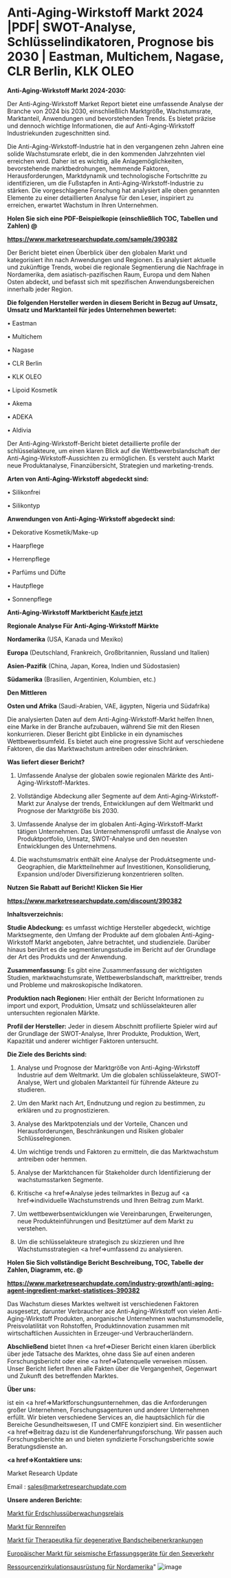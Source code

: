 # Anti-Aging-Wirkstoff Markt 2024 |PDF| SWOT-Analyse, Schlüsselindikatoren, Prognose bis 2030 | Eastman, Multichem, Nagase, CLR Berlin, KLK OLEO

<strong>Anti-Aging-Wirkstoff Markt 2024-2030:</strong>

Der Anti-Aging-Wirkstoff Market Report bietet eine umfassende Analyse der Branche von 2024 bis 2030, einschließlich Marktgröße, Wachstumsrate, Marktanteil, Anwendungen und bevorstehenden Trends. Es bietet präzise und dennoch wichtige Informationen, die auf Anti-Aging-Wirkstoff Industriekunden zugeschnitten sind.

Die Anti-Aging-Wirkstoff-Industrie hat in den vergangenen zehn Jahren eine solide Wachstumsrate erlebt, die in den kommenden Jahrzehnten viel erreichen wird. Daher ist es wichtig, alle Anlagemöglichkeiten, bevorstehende marktbedrohungen, hemmende Faktoren, Herausforderungen, Marktdynamik und technologische Fortschritte zu identifizieren, um die Fußstapfen in Anti-Aging-Wirkstoff-Industrie zu stärken. Die vorgeschlagene Forschung hat analysiert alle oben genannten Elemente zu einer detaillierten Analyse für den Leser, inspiriert zu erreichen, erwartet Wachstum in Ihren Unternehmen.



<strong>Holen Sie sich eine PDF-Beispielkopie (einschließlich TOC, Tabellen und Zahlen) @
</strong>

<strong><a href=https://www.marketresearchupdate.com/sample/390382>

<strong>https://www.marketresearchupdate.com/sample/390382</u></font></a></strong></strong>

Der Bericht bietet einen Überblick über den globalen Markt und kategorisiert ihn nach Anwendungen und Regionen. Es analysiert aktuelle und zukünftige Trends, wobei die regionale Segmentierung die Nachfrage in Nordamerika, dem asiatisch-pazifischen Raum, Europa und dem Nahen Osten abdeckt, und befasst sich mit spezifischen Anwendungsbereichen innerhalb jeder Region.



<strong>Die folgenden Hersteller werden in diesem Bericht in Bezug auf Umsatz, Umsatz und Marktanteil für jedes Unternehmen bewertet:</strong>

• Eastman

• Multichem

• Nagase

• CLR Berlin

• KLK OLEO

• Lipoid Kosmetik

• Akema

• ADEKA

• Aldivia

Der Anti-Aging-Wirkstoff-Bericht bietet detaillierte profile der schlüsselakteure, um einen klaren Blick auf die Wettbewerbslandschaft der Anti-Aging-Wirkstoff-Aussichten zu ermöglichen. Es versteht auch Markt neue Produktanalyse, Finanzübersicht, Strategien und marketing-trends.



<strong>Arten von Anti-Aging-Wirkstoff abgedeckt sind:</strong>

• Silikonfrei

• Silikontyp



<strong>Anwendungen von Anti-Aging-Wirkstoff abgedeckt sind:</strong>

• Dekorative Kosmetik/Make-up

• Haarpflege

• Herrenpflege

• Parfüms und Düfte

• Hautpflege

• Sonnenpflege



<strong>Anti-Aging-Wirkstoff Marktbericht <a href=https://www.marketresearchupdate.com/buynow/390382>Kaufe jetzt</a></strong>



<strong>Regionale Analyse Für Anti-Aging-Wirkstoff Märkte</strong>



<strong>Nordamerika</strong> (USA, Kanada und Mexiko)



<strong>Europa</strong> (Deutschland, Frankreich, Großbritannien, Russland und Italien)



<strong>Asien-Pazifik</strong> (China, Japan, Korea, Indien und Südostasien)



<strong>Südamerika</strong> (Brasilien, Argentinien, Kolumbien, etc.)



<strong>Den Mittleren</strong> 

<strong>Osten und Afrika</strong> (Saudi-Arabien, VAE, ägypten, Nigeria und Südafrika)

Die analysierten Daten auf dem Anti-Aging-Wirkstoff-Markt helfen Ihnen, eine Marke in der Branche aufzubauen, während Sie mit den Riesen konkurrieren. Dieser Bericht gibt Einblicke in ein dynamisches Wettbewerbsumfeld. Es bietet auch eine progressive Sicht auf verschiedene Faktoren, die das Marktwachstum antreiben oder einschränken.



<strong>Was liefert dieser Bericht?</strong>

1. Umfassende Analyse der globalen sowie regionalen Märkte des Anti-Aging-Wirkstoff-Marktes.

2. Vollständige Abdeckung aller Segmente auf dem Anti-Aging-Wirkstoff-Markt zur Analyse der trends, Entwicklungen auf dem Weltmarkt und Prognose der Marktgröße bis 2030.

3. Umfassende Analyse der im globalen Anti-Aging-Wirkstoff-Markt tätigen Unternehmen. Das Unternehmensprofil umfasst die Analyse von Produktportfolio, Umsatz, SWOT-Analyse und den neuesten Entwicklungen des Unternehmens.

4. Die wachstumsmatrix enthält eine Analyse der Produktsegmente und-Geographien, die Marktteilnehmer auf Investitionen, Konsolidierung, Expansion und/oder Diversifizierung konzentrieren sollten.



<strong>Nutzen Sie Rabatt auf Bericht! Klicken Sie Hier
</strong>

<strong><a href=https://www.marketresearchupdate.com/discount/390382>https://www.marketresearchupdate.com/discount/390382</b></u></font></strong></a>



<strong>Inhaltsverzeichnis:</strong>



<strong>Studie Abdeckung:</strong> es umfasst wichtige Hersteller abgedeckt, wichtige Marktsegmente, den Umfang der Produkte auf dem globalen Anti-Aging-Wirkstoff Markt angeboten, Jahre betrachtet, und studienziele. Darüber hinaus berührt es die segmentierungsstudie im Bericht auf der Grundlage der Art des Produkts und der Anwendung.



<strong>Zusammenfassung:</strong> Es gibt eine Zusammenfassung der wichtigsten Studien, marktwachstumsrate, Wettbewerbslandschaft, markttreiber, trends und Probleme und makroskopische Indikatoren.



<strong>Produktion nach Regionen:</strong> Hier enthält der Bericht Informationen zu import und export, Produktion, Umsatz und schlüsselakteuren aller untersuchten regionalen Märkte.



<strong>Profil der Hersteller:</strong> Jeder in diesem Abschnitt profilierte Spieler wird auf der Grundlage der SWOT-Analyse, Ihrer Produkte, Produktion, Wert, Kapazität und anderer wichtiger Faktoren untersucht.



<strong>Die Ziele des Berichts sind:</strong>

1) Analyse und Prognose der Marktgröße von Anti-Aging-Wirkstoff Industrie auf dem Weltmarkt.
Um die globalen schlüsselakteure, SWOT-Analyse, Wert und globalen Marktanteil für führende Akteure zu studieren.

2) Um den Markt nach Art, Endnutzung und region zu bestimmen, zu erklären und zu prognostizieren.

3) Analyse des Marktpotenzials und der Vorteile, Chancen und Herausforderungen, Beschränkungen und Risiken globaler Schlüsselregionen.

4) Um wichtige trends und Faktoren zu ermitteln, die das Marktwachstum antreiben oder hemmen.

5) Analyse der Marktchancen für Stakeholder durch Identifizierung der wachstumsstarken Segmente.

6) Kritische <a href=>Analyse</a> jedes teilmarktes in Bezug auf <a href=>individuelle</a> Wachstumstrends und Ihren Beitrag zum Markt.

7) Um wettbewerbsentwicklungen wie Vereinbarungen, Erweiterungen, neue Produkteinführungen und Besitztümer auf dem Markt zu verstehen.

8) Um die schlüsselakteure strategisch zu skizzieren und Ihre Wachstumsstrategien <a href=>umfassend</a> zu analysieren.



<strong>Holen Sie Sich vollständige Bericht Beschreibung, TOC, Tabelle der Zahlen, Diagramm, etc. @ </strong>

<strong><a href=https://www.marketresearchupdate.com/industry-growth/anti-aging-agent-ingredient-market-statistices-390382>https://www.marketresearchupdate.com/industry-growth/anti-aging-agent-ingredient-market-statistices-390382</a></font></strong>

Das Wachstum dieses Marktes weltweit ist verschiedenen Faktoren ausgesetzt, darunter Verbraucher ace Anti-Aging-Wirkstoff von vielen Anti-Aging-Wirkstoff Produkten, anorganische Unternehmen wachstumsmodelle, Preisvolatilität von Rohstoffen, Produktinnovation zusammen mit wirtschaftlichen Aussichten in Erzeuger-und Verbraucherländern.



<strong>Abschließend</strong> bietet Ihnen <a href=>Dieser</a> Bericht einen klaren überblick über jede Tatsache des Marktes, ohne dass Sie auf einen anderen Forschungsbericht oder eine <a href=>Datenquelle</a> verweisen müssen. Unser Bericht liefert Ihnen alle Fakten über die Vergangenheit, Gegenwart und Zukunft des betreffenden Marktes.



<strong>Über uns:</strong>

 ist ein <a href=>Marktfors</a>chungsunternehmen, das die Anforderungen großer Unternehmen, Forschungsagenturen und anderer Unternehmen erfüllt. Wir bieten verschiedene Services an, die hauptsächlich für die Bereiche Gesundheitswesen, IT und CMFE konzipiert sind. Ein wesentlicher <a href=>Beitrag</a> dazu ist die Kundenerfahrungsforschung. Wir passen auch Forschungsberichte an und bieten syndizierte Forschungsberichte sowie Beratungsdienste an.



<strong><a href=>Kontaktiere uns:</a></strong>

Market Research Update

Email : sales@marketresearchupdate.com



<strong>Unsere anderen Berichte:</strong>

<a href=https://www.linkedin.com/pulse/ground-fault-monitoring-relays-market-2023-future>Markt für Erdschlussüberwachungsrelais</a>

<a href=https://www.linkedin.com/pulse/racing-tires-market-top-leading-vendors>Markt für Rennreifen</a>

<a href=https://www.linkedin.com/pulse/degenerative-disc-disease-therapeutics-market>Markt für Therapeutika für degenerative Bandscheibenerkrankungen</a>

<a href=https://www.linkedin.com/pulse/europe-marine-seismic-acquisition-equipment-market-analysis>Europäischer Markt für seismische Erfassungsgeräte für den Seeverkehr</a>

<a href=https://www.linkedin.com/pulse/north-america-resource-circulation-equipment>Ressourcenzirkulationsausrüstung für Nordamerika</a>"
![image](https://github.com/Gayatrikarjule/Market-Analysis-361/assets/97346546/4574fab1-b4bd-405a-b578-46879c4004a2)
